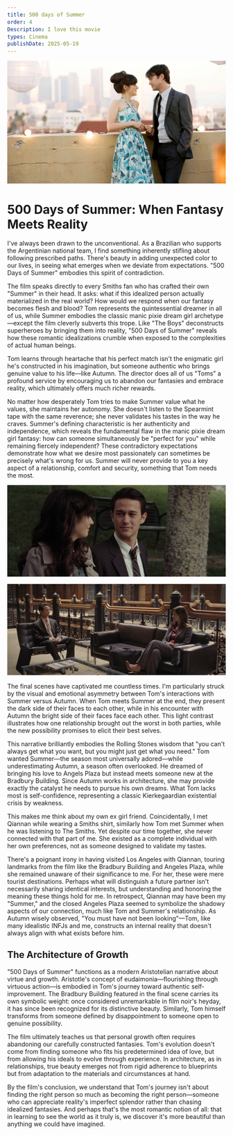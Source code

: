 ```yaml
---
title: 500 days of Summer
order: 4
Description: I love this movie
types: Cinema
publishDate: 2025-05-19
---
```


![alt text](image-2.png)

# 500 Days of Summer: When Fantasy Meets Reality

I've always been drawn to the unconventional. As a Brazilian who supports the Argentinian national team, I find something inherently stifling about following prescribed paths. There's beauty in adding unexpected color to our lives, in seeing what emerges when we deviate from expectations. "500 Days of Summer" embodies this spirit of contradiction.

The film speaks directly to every Smiths fan who has crafted their own "Summer" in their head. It asks: what if this idealized person actually materialized in the real world? How would we respond when our fantasy becomes flesh and blood? Tom represents the quintessential dreamer in all of us, while Summer embodies the classic manic pixie dream girl archetype—except the film cleverly subverts this trope. Like "The Boys" deconstructs superheroes by bringing them into reality, "500 Days of Summer" reveals how these romantic idealizations crumble when exposed to the complexities of actual human beings.

Tom learns through heartache that his perfect match isn't the enigmatic girl he's constructed in his imagination, but someone authentic who brings genuine value to his life—like Autumn. The director does all of us "Toms" a profound service by encouraging us to abandon our fantasies and embrace reality, which ultimately offers much richer rewards.

No matter how desperately Tom tries to make Summer value what he values, she maintains her autonomy. She doesn't listen to the Spearmint tape with the same reverence; she never validates his tastes in the way he craves. Summer's defining characteristic is her authenticity and independence, which reveals the fundamental flaw in the manic pixie dream girl fantasy: how can someone simultaneously be "perfect for you" while remaining fiercely independent? These contradictory expectations demonstrate how what we desire most passionately can sometimes be precisely what's wrong for us. Summer will never provide to you a key aspect of a relationship, comfort and security, something that Tom needs the most.

![alt text](image.png)

![alt text](image-1.png)

The final scenes have captivated me countless times. I'm particularly struck by the visual and emotional asymmetry between Tom's interactions with Summer versus Autumn. When Tom meets Summer at the end, they present the dark side of their faces to each other, while in his encounter with Autumn the bright side of their faces face each other. This light contrast illustrates how one relationship brought out the worst in both parties, while the new possibility promises to elicit their best selves.

This narrative brilliantly embodies the Rolling Stones wisdom that "you can't always get what you want, but you might just get what you need." Tom wanted Summer—the season most universally adored—while underestimating Autumn, a season often overlooked. He dreamed of bringing his love to Angels Plaza but instead meets someone new at the Bradbury Building. Since Autumn works in architecture, she may provide exactly the catalyst he needs to pursue his own dreams. What Tom lacks most is self-confidence, representing a classic Kierkegaardian existential crisis by weakness.

This makes me think about my own ex girl friend. Coincidentally, I met Qiannan while wearing a Smiths shirt, similarly how Tom met Summer when he was listening to The Smiths. Yet despite our time together, she never connected with that part of me. She existed as a complete individual with her own preferences, not as someone designed to validate my tastes.

There's a poignant irony in having visited Los Angeles with Qiannan, touring landmarks from the film like the Bradbury Building and Angeles Plaza, while she remained unaware of their significance to me. For her, these were mere tourist destinations. Perhaps what will distinguish a future partner isn't necessarily sharing identical interests, but understanding and honoring the meaning these things hold for me. In retrospect, Qiannan may have been my "Summer," and the closed Angeles Plaza seemed to symbolize the shadowy aspects of our connection, much like Tom and Summer's relationship. As Autumn wisely observed, "You must have not been looking"—Tom, like many idealistic INFJs and me, constructs an internal reality that doesn't always align with what exists before him.

## The Architecture of Growth

"500 Days of Summer" functions as a modern Aristotelian narrative about virtue and growth. Aristotle's concept of eudaimonia—flourishing through virtuous action—is embodied in Tom's journey toward authentic self-improvement. The Bradbury Building featured in the final scene carries its own symbolic weight: once considered unremarkable in film noir's heyday, it has since been recognized for its distinctive beauty. Similarly, Tom himself transforms from someone defined by disappointment to someone open to genuine possibility.

The film ultimately teaches us that personal growth often requires abandoning our carefully constructed fantasies. Tom's evolution doesn't come from finding someone who fits his predetermined idea of love, but from allowing his ideals to evolve through experience. In architecture, as in relationships, true beauty emerges not from rigid adherence to blueprints but from adaptation to the materials and circumstances at hand. 

By the film's conclusion, we understand that Tom's journey isn't about finding the right person so much as becoming the right person—someone who can appreciate reality's imperfect splendor rather than chasing idealized fantasies. And perhaps that's the most romantic notion of all: that in learning to see the world as it truly is, we discover it's more beautiful than anything we could have imagined.